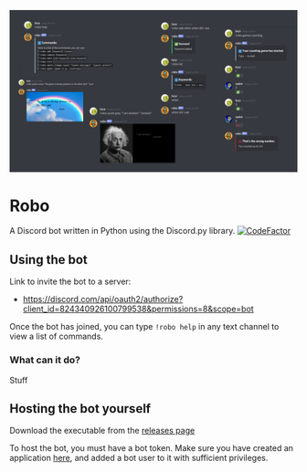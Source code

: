 <p align="center"><img src="res/about/examples.png"></p>

# Robo
A Discord bot written in Python using the Discord.py library.
[![CodeFactor](https://www.codefactor.io/repository/github/lucaadams/robo/badge/master)](https://www.codefactor.io/repository/github/lucaadams/robo/overview/master)

## Using the bot
Link to invite the bot to a server:
 - https://discord.com/api/oauth2/authorize?client_id=824340926100799538&permissions=8&scope=bot

Once the bot has joined, you can type `!robo help` in any text channel to view a list of commands.

### What can it do?
Stuff

## Hosting the bot yourself
Download the executable from the [releases page](https://github.com/lucaadams/robo)

To host the bot, you must have a bot token. Make sure you have created an application [here](https://discord.com/developers/applications), and added a bot user to it with sufficient privileges.
